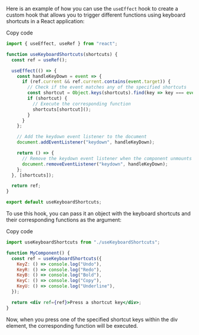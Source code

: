 Here is an example of how you can use the `useEffect` hook to create a custom hook that allows you to trigger different functions using keyboard shortcuts in a React application:

Copy code

```jsx
import { useEffect, useRef } from "react";

function useKeyboardShortcuts(shortcuts) {
  const ref = useRef();

  useEffect(() => {
    const handleKeyDown = event => {
      if (ref.current && ref.current.contains(event.target)) {
        // Check if the event matches any of the specified shortcuts
        const shortcut = Object.keys(shortcuts).find(key => key === event.code);
        if (shortcut) {
          // Execute the corresponding function
          shortcuts[shortcut]();
        }
      }
    };

    // Add the keydown event listener to the document
    document.addEventListener("keydown", handleKeyDown);

    return () => {
      // Remove the keydown event listener when the component unmounts
      document.removeEventListener("keydown", handleKeyDown);
    };
  }, [shortcuts]);

  return ref;
}

export default useKeyboardShortcuts;
```

To use this hook, you can pass it an object with the keyboard shortcuts and their corresponding functions as the argument:

Copy code

```jsx
import useKeyboardShortcuts from "./useKeyboardShortcuts";

function MyComponent() {
  const ref = useKeyboardShortcuts({
    KeyZ: () => console.log("Undo"),
    KeyR: () => console.log("Redo"),
    KeyB: () => console.log("Bold"),
    KeyC: () => console.log("Copy"),
    KeyU: () => console.log("Underline"),
  });

  return <div ref={ref}>Press a shortcut key</div>;
}
```

Now, when you press one of the specified shortcut keys within the div element, the corresponding function will be executed.
